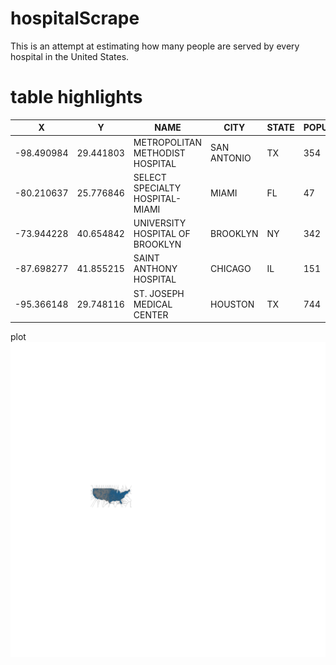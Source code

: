 # hospitalScrape
This is an attempt at estimating how many people are served by every hospital in the United States.

# table highlights

| X | Y | NAME | CITY | STATE | POPULATION | TTL_STAFF | BEDS | total_population_served | asymptomatic_cases | critical_cases | severe_cases | mild_cases | deaths | location |
| --- | --- | --- |  --- | --- | --- | --- | --- | --- | --- | --- | --- | --- | --- | --- |
| -98.490984 | 29.441803 | METROPOLITAN METHODIST HOSPITAL | SAN ANTONIO | TX | 354 | -999 | 354 | 1195461.0  | 0 | 0 | 0 | 0 | 0  | -98.49098396799995,29.441803431000036 | 
| -80.210637 | 25.776846 | SELECT SPECIALTY HOSPITAL-MIAMI | MIAMI | FL | 47 | -999 | 47  | 1319063.0  | 0 | 0 | 0 | 0 | 0 |   -80.21063654299998,25.77684554400003 |
| -73.944228 | 40.654842 | UNIVERSITY  HOSPITAL OF BROOKLYN | BROOKLYN |   NY | 342 | -999 | 342  | 1747103.0 |   0 | 0 | 0 | 0 | 0 |   -73.94422785399995,40.654841879000045 | 
| -87.698277 | 41.855215 | SAINT ANTHONY HOSPITAL | CHICAGO |  IL | 151 | -999 | 151 |    1955130.0 |   0 | 0 | 0 | 0 | 0 |  -87.69827696299996,41.85521453400003 |
| -95.366148 | 29.748116 | ST.  JOSEPH  MEDICAL  CENTER | HOUSTON |   TX | 744 | -999 | 744  | 2137434.0 |  0 | 0 | 0 | 0 | 0 |  -95.36614813899996,29.74811612700005 |
 
plot
![hospital coverage map](https://github.com/bkitano/hospitalScrape/raw/master/plot.png)
